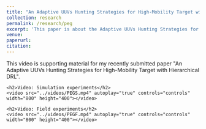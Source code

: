 ```yaml
---
title: "An Adaptive UUVs Hunting Strategies for High-Mobility Target with Hierarchical DRL"
collection: research
permalink: /research/peg
excerpt: 'This paper is about the Adaptive UUVs Hunting Strategies for High-Mobility Target with Hierarchical DRL'
venue:
paperurl:
citation:
---
```



<html lang="en">
<head>
    <meta charset="UTF-8">
    <meta name="viewport" content="width=device-width, initial-scale=1.0">
    <title>Supporting Material</title>
</head>
<body>
    <p>This video is supporting material for my recently submitted paper "An Adaptive UUVs Hunting Strategies for High-Mobility Target with Hierarchical DRL".</p>
    
    <h2>Video: Simulation experiments</h2>
    <video src="../videos/PEGS.mp4" autoplay="true" controls="controls" width="800" height="400"></video>

    <h2>Video: Field experiments</h2>
    <video src="../videos/PEGF.mp4" autoplay="true" controls="controls" width="800" height="400"></video>
</body>
</html>
